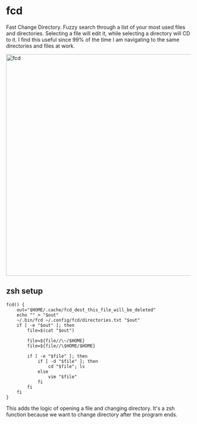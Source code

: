 # fcd
Fast Change Directory.
Fuzzy search through a list of your most used files and directories. Selecting a file will edit it, while selecting a directory will CD to it. I find this useful since 99% of the time I am navigating to the same directories and files at work.

<img width="603" alt="fcd" src="https://user-images.githubusercontent.com/83528263/160432459-ec56d423-1982-435d-8332-732189eaa9da.png">

## zsh setup

```
fcd() {
    out="$HOME/.cache/fcd_dest_this_file_will_be_deleted"
    echo "" > "$out"
    ~/.bin/fcd ~/.config/fcd/directories.txt "$out"
    if [ -e "$out" ]; then
        file=$(cat "$out")

        file=${file//\~/$HOME}
        file=${file//\$HOME/$HOME}

        if [ -e "$file" ]; then
            if [ -d "$file" ]; then
                cd "$file"; ls
            else
                vim "$file"
            fi
        fi
    fi
}
```

This adds the logic of opening a file and changing directory.
It's a zsh function because we want to change directory after the program ends.
